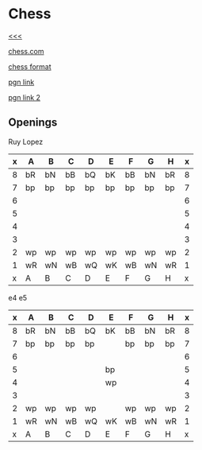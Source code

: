 
Chess
======

[<<<](https://github.com/ttltrk/0con/blob/master/0con/README.MD)

[chess.com](https://chess.com)

[chess format](https://onp4.com/@p4/~markdown)

[pgn link](https://www.npmjs.com/package/remarkable-pgn)

[pgn link 2](https://www.reddit.com/r/chess/comments/1s8j14/inline_pgn_viewer_faq/)

Openings
------

Ruy Lopez

| x |  A |  B |  C |  D |  E |  F |  G |  H | x |
|---|----|----|----|----|----|----|----|----|---|
| 8 | bR | bN | bB | bQ | bK | bB | bN | bR | 8 |
| 7 | bp | bp | bp | bp | bp | bp | bp | bp | 7 |
| 6 |    |    |    |    |    |    |    |    | 6 |
| 5 |    |    |    |    |    |    |    |    | 5 |
| 4 |    |    |    |    |    |    |    |    | 4 |
| 3 |    |    |    |    |    |    |    |    | 3 |
| 2 | wp | wp | wp | wp | wp | wp | wp | wp | 2 |
| 1 | wR | wN | wB | wQ | wK | wB | wN | wR | 1 |
| x |  A |  B |  C |  D |  E |  F |  G |  H | x |

e4 e5

| x |  A |  B |  C |  D |  E |  F |  G |  H | x |
|---|----|----|----|----|----|----|----|----|---|
| 8 | bR | bN | bB | bQ | bK | bB | bN | bR | 8 |
| 7 | bp | bp | bp | bp |    | bp | bp | bp | 7 |
| 6 |    |    |    |    |    |    |    |    | 6 |
| 5 |    |    |    |    | bp |    |    |    | 5 |
| 4 |    |    |    |    | wp |    |    |    | 4 |
| 3 |    |    |    |    |    |    |    |    | 3 |
| 2 | wp | wp | wp | wp |    | wp | wp | wp | 2 |
| 1 | wR | wN | wB | wQ | wK | wB | wN | wR | 1 |
| x |  A |  B |  C |  D |  E |  F |  G |  H | x |
